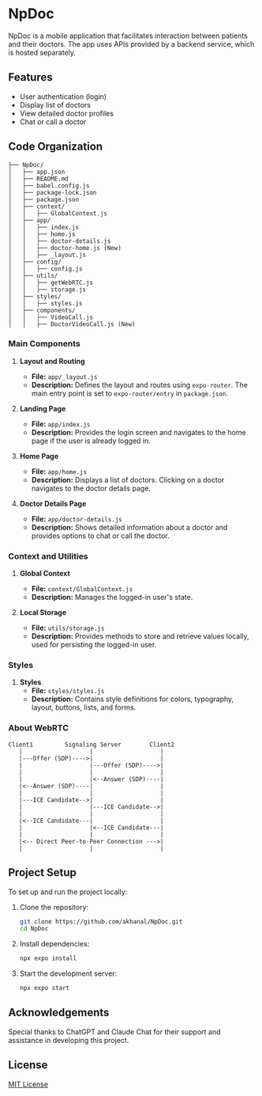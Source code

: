 # NpDoc

NpDoc is a mobile application that facilitates interaction between patients and their doctors. The app uses APIs provided by a backend service, which is hosted separately.

## Features

- User authentication (login)
- Display list of doctors
- View detailed doctor profiles
- Chat or call a doctor

## Code Organization
```plaintext
├── NpDoc/
│   ├── app.json
│   ├── README.md
│   ├── babel.config.js
│   ├── package-lock.json
│   ├── package.json
│   ├── context/
│   │   ├── GlobalContext.js
│   ├── app/
│   │   ├── index.js
│   │   ├── home.js
│   │   ├── doctor-details.js
│   │   ├── doctor-home.js (New)
│   │   ├── _layout.js
│   ├── config/
│   │   ├── config.js
│   ├── utils/
│   │   ├── getWebRTC.js
│   │   ├── storage.js
│   ├── styles/
│   │   ├── styles.js
│   ├── components/
│   │   ├── VideoCall.js
│   │   ├── DoctorVideoCall.js (New)
```

### Main Components

1. **Layout and Routing**
    - **File:** `app/_layout.js`
    - **Description:** Defines the layout and routes using `expo-router`. The main entry point is set to `expo-router/entry` in `package.json`.

2. **Landing Page**
    - **File:** `app/index.js`
    - **Description:** Provides the login screen and navigates to the home page if the user is already logged in.

3. **Home Page**
    - **File:** `app/home.js`
    - **Description:** Displays a list of doctors. Clicking on a doctor navigates to the doctor details page.

4. **Doctor Details Page**
    - **File:** `app/doctor-details.js`
    - **Description:** Shows detailed information about a doctor and provides options to chat or call the doctor.

### Context and Utilities

1. **Global Context**
    - **File:** `context/GlobalContext.js`
    - **Description:** Manages the logged-in user's state.

2. **Local Storage**
    - **File:** `utils/storage.js`
    - **Description:** Provides methods to store and retrieve values locally, used for persisting the logged-in user.

### Styles

1. **Styles**
    - **File:** `styles/styles.js`
    - **Description:** Contains style definitions for colors, typography, layout, buttons, lists, and forms.

### About WebRTC
```plaintext
Client1         Signaling Server        Client2
   |                   |                   |
   |---Offer (SDP)---->|                   |
   |                   |---Offer (SDP)---->|
   |                   |                   |
   |                   |<--Answer (SDP)----|
   |<--Answer (SDP)----|                   |
   |                   |                   |
   |---ICE Candidate-->|                   |
   |                   |---ICE Candidate-->|
   |                   |                   |
   |<--ICE Candidate---|                   |
   |                   |<--ICE Candidate---|
   |                   |                   |
   |<-- Direct Peer-to-Peer Connection --->|
   |                   |                   |
```
## Project Setup

To set up and run the project locally:

1. Clone the repository:
    ```sh
    git clone https://github.com/akhanal/NpDoc.git
    cd NpDoc
    ```

2. Install dependencies:
    ```sh
    npx expo install
    ```

3. Start the development server:
    ```sh
    npx expo start
    ```

## Acknowledgements

Special thanks to ChatGPT and Claude Chat for their support and assistance in developing this project.

## License

[MIT License](LICENSE)
